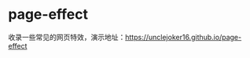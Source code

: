 # page-effect
收录一些常见的网页特效，演示地址：<a href="https://unclejoker16.github.io/page-effect">https://unclejoker16.github.io/page-effect</a>
